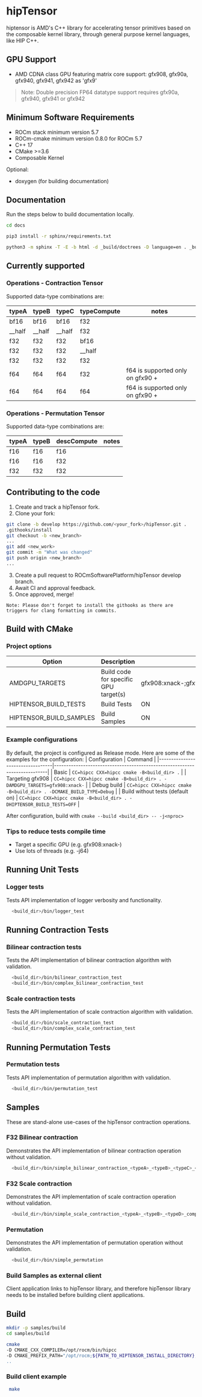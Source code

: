 # hipTensor

hiptensor is AMD's C++ library for accelerating tensor primitives
based on the composable kernel library,
through general purpose kernel languages, like HIP C++.

## GPU Support

* AMD CDNA class GPU featuring matrix core support:
gfx908, gfx90a, gfx940, gfx941, gfx942 as 'gfx9'

> Note: Double precision FP64 datatype support requires
> gfx90a, gfx940, gfx941 or gfx942

## Minimum Software Requirements

* ROCm stack minimum version 5.7
* ROCm-cmake minimum version 0.8.0 for ROCm 5.7
* C++ 17
* CMake >=3.6
* Composable Kernel

Optional:

* doxygen (for building documentation)

## Documentation

Run the steps below to build documentation locally.

```bash
cd docs

pip3 install -r sphinx/requirements.txt

python3 -m sphinx -T -E -b html -d _build/doctrees -D language=en . _build/html
```

## Currently supported

### Operations - Contraction Tensor

Supported data-type combinations are:

| typeA     | typeB     | typeC     | typeCompute     | notes                            |
|-----------|-----------|-----------|-----------------|----------------------------------|
| bf16      | bf16      | bf16      | f32             |                                  |
| __half    | __half    | __half    | f32             |                                  |
| f32       | f32       | f32       | bf16            |                                  |
| f32       | f32       | f32       | __half          |                                  |
| f32       | f32       | f32       | f32             |                                  |
| f64       | f64       | f64       | f32             | f64 is supported only on gfx90 + |
| f64       | f64       | f64       | f64             | f64 is supported only on gfx90 + |

### Operations - Permutation Tensor

Supported data-type combinations are:

| typeA     | typeB     | descCompute     | notes |
|-----------|-----------|-----------------|-------|
| f16       | f16       | f16             |       |
| f16       | f16       | f32             |       |
| f32       | f32       | f32             |       |

## Contributing to the code

1. Create and track a hipTensor fork.
2. Clone your fork:

```bash
git clone -b develop https://github.com/<your_fork>/hipTensor.git .
.githooks/install
git checkout -b <new_branch>
...
git add <new_work>
git commit -m "What was changed"
git push origin <new_branch>
...
```

<!-- markdownlint-disable ol-prefix -->
3. Create a pull request to ROCmSoftwarePlatform/hipTensor develop branch.
4. Await CI and approval feedback.
5. Once approved, merge!
<!-- markdownlint-enable ol-prefix -->

`Note: Please don't forget to install the githooks as there are triggers for clang formatting in commits.`

## Build with CMake

### Project options

| Option                  | Description                           | Default Value                                                  |
|-------------------------|---------------------------------------|----------------------------------------------------------------|
| AMDGPU_TARGETS          | Build code for specific GPU target(s) | gfx908:xnack-;gfx90a:xnack-;gfx90a:xnack+;gfx940;gfx941;gfx942 |
| HIPTENSOR_BUILD_TESTS   | Build Tests                           | ON                                                             |
| HIPTENSOR_BUILD_SAMPLES | Build Samples                         | ON                                                             |

### Example configurations

By default, the project is configured as Release mode.
Here are some of the examples for the configuration:
| Configuration                    | Command                                                                   |
|----------------------------------|---------------------------------------------------------------------------|
| Basic                            | `CC=hipcc CXX=hipcc cmake -B<build_dir> .`                                |
| Targeting gfx908                 | `CC=hipcc CXX=hipcc cmake -B<build_dir> . -DAMDGPU_TARGETS=gfx908:xnack-` |
| Debug build                      | `CC=hipcc CXX=hipcc cmake -B<build_dir> . -DCMAKE_BUILD_TYPE=Debug`       |
| Build without tests (default on) | `CC=hipcc CXX=hipcc cmake -B<build_dir> . -DHIPTENSOR_BUILD_TESTS=OFF`    |

After configuration, build with `cmake --build <build_dir> -- -j<nproc>`

### Tips to reduce tests compile time

* Target a specific GPU (e.g. gfx908:xnack-)
* Use lots of threads (e.g. -j64)

## Running Unit Tests

### Logger tests

Tests API implementation of logger verbosity and functionality.
```bash
  <build_dir>/bin/logger_test
```

## Running Contraction Tests

### Bilinear contraction tests

Tests the API implementation of bilinear contraction algorithm with validation.
```bash
  <build_dir>/bin/bilinear_contraction_test
  <build_dir>/bin/complex_bilinear_contraction_test
```

### Scale contraction tests

Tests the API implementation of scale contraction algorithm with validation.
```bash
  <build_dir>/bin/scale_contraction_test
  <build_dir>/bin/complex_scale_contraction_test
```

## Running Permutation Tests

### Permutation tests
Tests API implementation of permutation algorithm with validation.
```bash
  <build_dir>/bin/permutation_test
```

## Samples

These are stand-alone use-cases of the hipTensor contraction operations.

### F32 Bilinear contraction

Demonstrates the API implementation of bilinear contraction operation without validation.
```bash
  <build_dir>/bin/simple_bilinear_contraction_<typeA>_<typeB>_<typeC>_<typeD>_compute_<computeType>
```

### F32 Scale contraction

Demonstrates the API implementation of scale contraction operation without validation.
```bash
  <build_dir>/bin/simple_scale_contraction_<typeA>_<typeB>_<typeD>_compute_<typeCompute>
```

### Permutation

Demonstrates the API implementation of permutation operation without validation.
```bash
  <build_dir>/bin/simple_permutation
```

### Build Samples as external client

Client application links to hipTensor library, and therefore hipTensor library
needs to be installed before building client applications.

## Build

```bash
mkdir -p samples/build
cd samples/build
```

```bash
cmake                                                                                                  \
-D CMAKE_CXX_COMPILER=/opt/rocm/bin/hipcc                                                              \
-D CMAKE_PREFIX_PATH="/opt/rocm;${PATH_TO_HIPTENSOR_INSTALL_DIRECTORY};${PATH_TO_CK_INSTALL_DIRECTORY} \
..
```

### Build client example

```bash
 make
```
